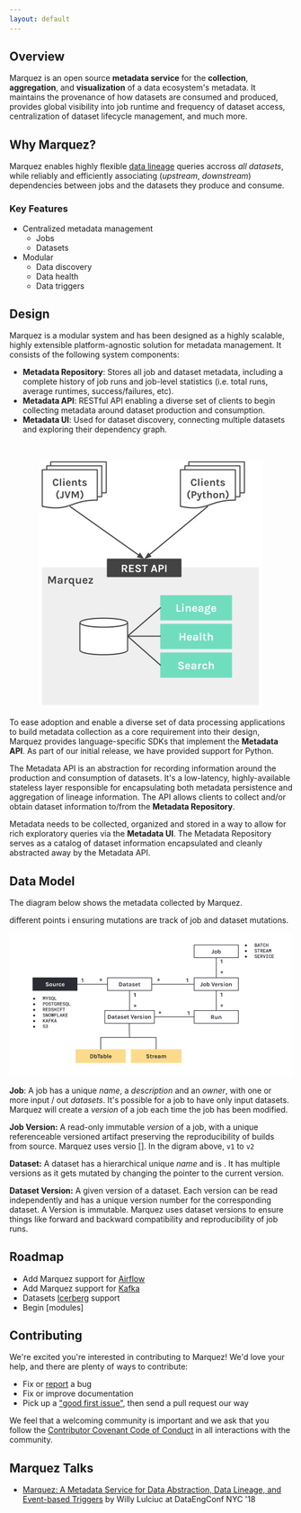 ```yaml
---
layout: default
---
```


## Overview

Marquez is an open source **metadata service** for the **collection**, **aggregation**, and **visualization** of a data ecosystem's metadata. It maintains the provenance of how datasets are consumed and produced, provides global visibility into job runtime and frequency of dataset access, centralization of dataset lifecycle management, and much more.

## Why Marquez?

Marquez enables highly flexible [data lineage](https://en.wikipedia.org/wiki/Data_lineage) queries accross _all datasets_, while reliably and efficiently associating (_upstream_, _downstream_) dependencies between jobs and the datasets they produce and consume.

### Key Features

* Centralized metadata management
  * Jobs
  * Datasets
* Modular
  * Data discovery
  * Data health
  * Data triggers

## Design

Marquez is a modular system and has been designed as a highly scalable, highly extensible platform-agnostic solution for metadata management. It consists of the following system components:

* **Metadata Repository**: Stores all job and dataset metadata, including a complete history of job runs and job-level statistics (i.e. total runs, average runtimes, success/failures, etc).
* **Metadata API**: RESTful API enabling a diverse set of clients to begin collecting metadata around dataset production and consumption.
* **Metadata UI**: Used for dataset discovery, connecting multiple datasets and exploring their dependency graph.

<br/>

<p align="center">
  <img src="./assets/images/design.png">
</p>

To ease adoption and enable a diverse set of data processing applications to build metadata collection as a core requirement into their design, Marquez provides language-specific SDKs that implement the **Metadata API**. As part of our initial release, we have provided support for Python.

The Metadata API is an abstraction for recording information around the production and consumption of datasets. It's a low-latency, highly-available stateless layer responsible for encapsulating both metadata persistence and aggregation of lineage information. The API allows clients to collect and/or obtain dataset information to/from the **Metadata Repository**.

Metadata needs to be collected, organized and stored in a way to allow for rich exploratory queries via the **Metadata UI**. The Metadata Repository serves as a catalog of dataset information encapsulated and cleanly abstracted away by the Metadata API.

## Data Model

The diagram below shows the metadata collected by Marquez. 

 different points i ensuring mutations are track of job and dataset mutations.

<p align="center">
  <img src="./assets/images/model.png">
</p>

**Job**: A job has a unique _name_, a _description_ and an _owner_, with one or more input / out _datasets_. It's possible for a job to have only input datasets. Marquez will create a _version_ of a job each time the job has been modified.

**Job Version:** A read-only immutable _version_ of a job, with a unique referenceable versioned artifact preserving the reproducibility of builds from source. Marquez uses versio []. In the digram above, `v1` to `v2`

**Dataset:** A dataset has a hierarchical unique _name_ and is . It has multiple versions as it gets mutated by changing the pointer to the current version. 

**Dataset Version:** A given version of a dataset. Each version can be read independently and has a unique version number for the corresponding dataset. A Version is immutable. Marquez uses dataset versions to ensure things like forward and backward compatibility and reproducibility of job runs.

## Roadmap

* Add Marquez support for [Airflow](https://airflow.apache.org)
* Add Marquez support for [Kafka](https://kafka.apache.org)
* Datasets [Icerberg](http://iceberg.incubator.apache.org) support
* Begin [modules] 


## Contributing

We're excited you're interested in contributing to Marquez! We'd love your help, and there are plenty of ways to contribute:

* Fix or [report](https://github.com/MarquezProject/marquez/issues/new) a bug
* Fix or improve documentation
* Pick up a ["good first issue"](https://github.com/MarquezProject/marquez/labels/good%20first%20issue), then send a pull request our way

We feel that a welcoming community is important and we ask that you follow the [Contributor Covenant Code of Conduct](https://github.com/MarquezProject/marquez/blob/master/CODE_OF_CONDUCT.md) in all interactions with the community.

## Marquez Talks

* [Marquez: A Metadata Service for Data Abstraction, Data Lineage, and Event-based Triggers](https://www.datacouncil.ai/speaker/marquez-a-metadata-service-for-data-abstraction-data-lineage-and-event-based-triggers) by Willy Lulciuc at DataEngConf NYC '18
